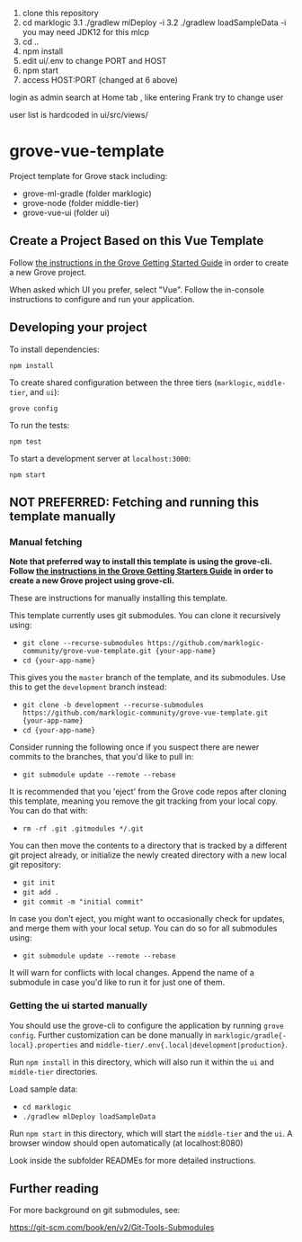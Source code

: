 1. clone this repository
2. cd marklogic
3.1 ./gradlew mlDeploy -i
3.2 ./gradlew loadSampleData -i   you may need JDK12 for this mlcp
4. cd ..
5. npm install
6. edit ui/.env to change PORT and HOST
7. npm start
8. access HOST:PORT (changed at 6 above)


login as admin
search at Home tab , like entering Frank
try to change user 

user list is hardcoded in ui/src/views/







# grove-vue-template

Project template for Grove stack including:

- grove-ml-gradle (folder marklogic)
- grove-node (folder middle-tier)
- grove-vue-ui (folder ui)

## Create a Project Based on this Vue Template

Follow [the instructions in the Grove Getting Started Guide](https://marklogic-community.github.io/grove/guides/getting-started/) in order to create a new Grove project.

When asked which UI you prefer, select "Vue". Follow the in-console instructions to configure and run your application.

## Developing your project

To install dependencies:

    npm install

To create shared configuration between the three tiers (`marklogic`, `middle-tier`, and `ui`):

    grove config

To run the tests:

    npm test

To start a development server at `localhost:3000`:

    npm start

## NOT PREFERRED: Fetching and running this template manually

### Manual fetching

**Note that preferred way to install this template is using the grove-cli. 
Follow [the instructions in the Grove Getting Starters Guide](https://marklogic-community.github.io/grove/guides/getting-started/) in order to create a new Grove project using grove-cli.**

These are instructions for manually installing this template.

This template currently uses git submodules. You can clone it recursively using:

- `git clone --recurse-submodules https://github.com/marklogic-community/grove-vue-template.git {your-app-name}`
- `cd {your-app-name}`

This gives you the `master` branch of the template, and its submodules. Use this to get the `development` branch instead:

- `git clone -b development --recurse-submodules https://github.com/marklogic-community/grove-vue-template.git {your-app-name}`
- `cd {your-app-name}`

Consider running the following once if you suspect there are newer commits to the branches, that you'd like to pull in:

- `git submodule update --remote --rebase`

It is recommended that you 'eject' from the Grove code repos after cloning this template, meaning you remove the git tracking from your local copy. You can do that with:

- `rm -rf .git .gitmodules */.git`

You can then move the contents to a directory that is tracked by a different git project already, or initialize the newly created directory with a new local git repository:

- `git init`
- `git add .`
- `git commit -m "initial commit"`

In case you don't eject, you might want to occasionally check for updates, and merge them with your local setup. You can do so for all submodules using:

- `git submodule update --remote --rebase`

It will warn for conflicts with local changes. Append the name of a submodule in case you'd like to run it for just one of them.

### Getting the ui started manually

You should use the grove-cli to configure the application by running `grove config`. Further customization can be done manually in `marklogic/gradle{-local}.properties` and `middle-tier/.env{.local|development|production}`.

Run `npm install` in this directory, which will also run it within the `ui` and `middle-tier` directories.

Load sample data:

- `cd marklogic`
- `./gradlew mlDeploy loadSampleData`

Run `npm start` in this directory, which will start the `middle-tier` and the `ui`. A browser window should open automatically (at localhost:8080)

Look inside the subfolder READMEs for more detailed instructions.

## Further reading

For more background on git submodules, see:

https://git-scm.com/book/en/v2/Git-Tools-Submodules
